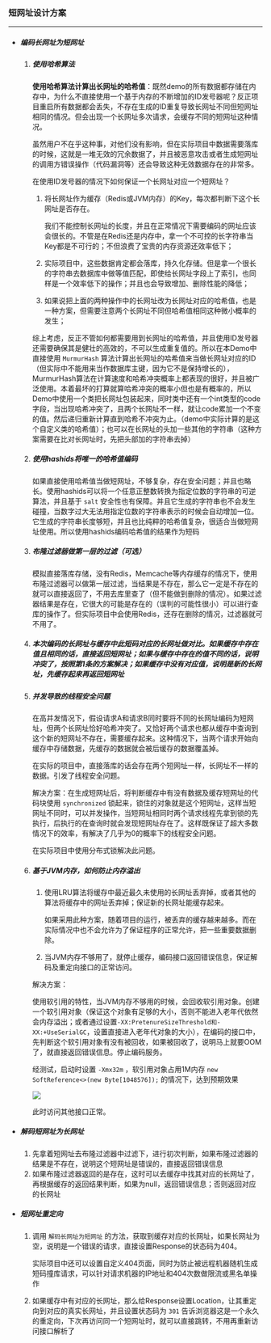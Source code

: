 ### 短网址设计方案

----

- ##### 编码长网址为短网址

  1. ##### 使用哈希算法

     **使用哈希算法计算出长网址的哈希值**：既然demo的所有数据都存储在内存中，为什么不直接使用一个基于内存的不断增加的ID发号器呢？反正项目重启所有数据都会丢失，不存在生成的ID重复导致长网址不同但短网址相同的情况。但会出现一个长网址多次请求，会缓存不同的短网址这种情况。

     虽然用户不在乎这种事，对他们没有影响，但在实际项目中数据需要落库的时候，这就是一堆无效的冗余数据了，并且被恶意攻击或者生成短网址的调用方错误操作（代码漏洞等）还会导致这种无效数据存在的非常多。

     在使用ID发号器的情况下如何保证一个长网址对应一个短网址？

     1. 将长网址作为缓存（Redis或JVM内存）的Key，每次都判断下这个长网址是否存在。

        我们不能控制长网址的长度，并且在正常情况下需要编码的网址应该会很长的。不管是在Redis还是内存中，拿一个不可控的长字符串当Key都是不可行的；不但浪费了宝贵的内存资源还效率低下；

     2. 实际项目中，这些数据肯定都会落库，持久化存储。但是拿一个很长的字符串去数据库中做等值匹配，即使给长网址字段上了索引，也同样是一个效率低下的操作；并且也会导致增加、删除性能的降低；

     3. 如果说把上面的两种操作中的长网址改为长网址对应的哈希值，也是一种方案，但需要注意两个长网址不同但哈希值相同这种微小概率的发生；

     综上考虑，反正不管如何都需要用到长网址的哈希值，并且使用ID发号器还需要确保其是健壮的高效的，不可以生成重复值的。所以在本Demo中直接使用 `MurmurHash` 算法计算出长网址的哈希值来当做长网址对应的ID（但实际中不能用来当作数据库主键，因为它不是保持增长的），MurmurHash算法在计算速度和哈希冲突概率上都表现的很好，并且被广泛使用。本着最坏的打算就算哈希冲突的概率小但也是有概率的，所以Demo中使用一个类把长网址包装起来，同时类中还有一个int类型的code字段，当出现哈希冲突了，且两个长网址不一样，就让code累加一个不变的值。然后递归重新计算直到哈希不冲突为止。（demo中实际计算的是这个自定义类的哈希值）；也可以在长网址的头加一些其他的字符串（这种方案需要在比对长网址时，先把头部加的字符串去掉）

  2. ##### 使用hashids将唯一的哈希值编码

     如果直接使用哈希值当做短网址，不够复杂，存在安全问题；并且也略长。使用hashids可以将一个任意正整数转换为指定位数的字符串的可逆算法，并且基于 `salt` 安全性也有保障。并且它生成的字符串也不会发生碰撞，当数字过大无法用指定位数的字符串表示的时候会自动增加一位。它生成的字符串长度够短，并且也比纯粹的哈希值复杂，很适合当做短网址使用。所以使用hashids编码哈希值的结果作为短码

  3. ##### 布隆过滤器做第一层的过滤（可选）

     模拟直接落库存储，没有Redis，Memcache等内存缓存的情况下，使用布隆过滤器可以做第一层过滤，当结果是不存在，那么它一定是不存在的就可以直接返回了，不用去库里查了（但不能做到删除的情况）。如果过滤器结果是存在，它很大的可能是存在的（误判的可能性很小）可以进行查库的操作了。但实际项目中会使用Redis，还存在删除的情况，过滤器就可不用了。

  4. ##### 本次编码的长网址与缓存中此短码对应的长网址做对比。如果缓存中存在值且相同的话，直接返回短网址；如果与缓存中存在的值不同的话，说明冲突了，按照第1条的方案解决；如果缓存中没有对应值，说明是新的长网址，先缓存起来再返回短网址

  5. ##### 并发导致的线程安全问题

     在高并发情况下，假设请求A和请求B同时要将不同的长网址编码为短网址，但两个长网址恰好哈希冲突了。又恰好两个请求也都从缓存中查询到这个新的短网址不存在，需要缓存起来。这种情况下，当两个请求开始向缓存中存储数据，先缓存的数据就会被后缓存的数据覆盖掉。

     在实际的项目中，直接落库的话会存在两个短网址一样，长网址不一样的数据。引发了线程安全问题。

     解决方案：在生成短网址后，将判断缓存中有没有数据及缓存短网址的代码块使用 `synchronized` 锁起来，锁住的对象就是这个短网址，这样当短网址不同时，可以并发操作，当短网址相同时两个请求线程先拿到锁的先执行，后执行的在查询时就会发现短网址存在了。这样既保证了超大多数情况下的效率，有解决了几乎为0的概率下的线程安全问题。

     在实际项目中使用分布式锁解决此问题。

  6. ##### 基于JVM内存，如何防止内存溢出

     1. 使用LRU算法将缓存中最近最久未使用的长网址丢弃掉，或者其他的算法将缓存中的网址丢弃掉；保证新的长网址能缓存起来。

        如果采用此种方案，随着项目的运行，被丢弃的缓存越来越多。而在实际情况中也不会允许为了保证程序的正常允许，把一些重要数据删除。

     2. 当JVM内存不够用了，就停止缓存，编码接口返回错误信息，保证解码及重定向接口的正常访问。

     解决方案：

     使用软引用的特性，当JVM内存不够用的时候，会回收软引用对象。创建一个软引用对象（保证这个对象有足够的大小，否则不能进入老年代依然会内存溢出；或者通过设置`-XX:PretenureSizeThreshold和-XX:+UseSerialGC`，设置直接进入老年代对象的大小），在编码的接口中，先判断这个软引用对象有没有被回收，如果被回收了，说明马上就要OOM了，就直接返回错误信息。停止编码服务。

     经测试，启动时设置 `-Xmx32m` ，软引用对象占用1M内存 `new SoftReference<>(new Byte[1048576]);` 的情况下，达到预期效果

     ![](https://z3.ax1x.com/2021/07/08/RXGCad.png)

     此时访问其他接口正常。

- ##### 解码短网址为长网址

  1. 先拿着短网址去布隆过滤器中过滤下，进行初次判断，如果布隆过滤器的结果是不存在，说明这个短网址是错误的，直接返回错误信息
  2. 如果布隆过滤器返回的是存在，这时可以去缓存中找其对应的长网址了，再根据缓存的返回结果判断，如果为null，返回错误信息；否则返回对应的长网址

- ##### 短网址重定向

  1. 调用 `解码长网址为短网址` 的方法，获取到缓存对应的长网址，如果长网址为空，说明是一个错误的请求，直接设置Response的状态码为404。

     实际项目中还可以设置自定义404页面，同时为防止被远程机器随机生成短码撞库请求，可以针对请求机器的IP地址和404次数做限流或黑名单操作

  2. 如果缓存中有对应的长网址，那么给Response设置Location，让其重定向到对应的真实长网址，并且设置状态码为 `301` 告诉浏览器这是一个永久的重定向，下次再访问同一个短网址时，就可以直接跳转，不用再重新访问接口解析了

